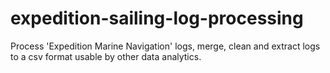 # expedition-sailing-log-processing
Process 'Expedition Marine Navigation' logs, merge, clean and extract logs to a csv format usable by other data analytics. 
